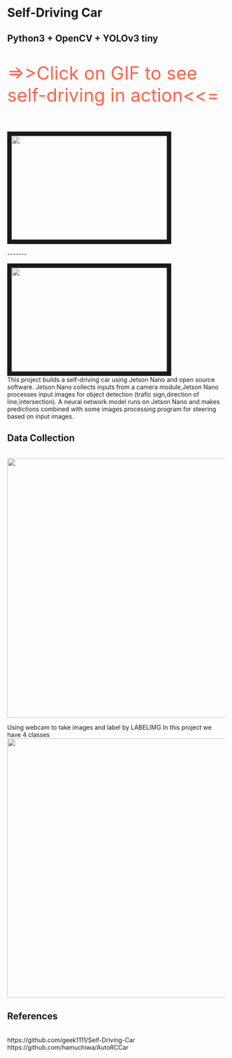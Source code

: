 # Self-Driving Car
## Python3 + OpenCV + YOLOv3 tiny

<p style="color:Tomato;font-size:300%;">=>>Click on GIF to see self-driving in action<<=</p>
</br>
<a href="https://www.youtube.com/watch?v=FiEcJnCTDOk
" target="_blank"><img src="https://lh3.googleusercontent.com/LD60uPEvV2Mmg4_1FQXBIzJxLp920R_FAaj2h96wIzvgLWV5OxH1tu0Z-49bRPef6sfLJ2erDHe9mN5-WFOg0ulfUmQXzfMJ_NFYEm-U6eblj_dWSGlsNwlrSIX_kWn3f46_XqGN0a_bkWdEQ-csLf6ouGoohzJNkdnloWe8ae3AzlQuQp4gXjyYlHlFUzXBwvr4C9GFu0I20FQSFl4qcL2uCpBJWF2G8w6WtHHV8c5A_5nk0AcmPfRiRJhow357ULwhz1EQhkc5lPfS9fb2ia452D5IEdsulNdiyzpfblLEt2m4Ut4h7PeyuVuoN0XC83iVHk0M_Tds_oN9I-ocBLJtgddUH7y-xSZqHz6q_CltLPM4V6DofkbRtPldlbUNRkUhE060vpNdjTTqlkUuONnP5V5urBLnpoyHn_sOFPNs2oz0SNAhpLWMNJrk-4ZeGI_W9raBj4SHXhZhA6xaeoVkY1Dxo5Yc4eNo0xwq5wtVJzdtyMp6GNFT-MFHsT67t8acBEbWP2KUUZgvBAO1Og1Iae4fU-u_VY6gpbIcUSI7-KKCc3zYVtYWcMqHhTM1bHEItJTshRqGEes8379yLkU9a4tgtjLf5tX-MKNJAc-mLdWXF-Jz_VbahW9GEYx31v-fXM_sPUFr2ssNZqvmc9-QGWCBQGg7ESfvLg-OYvZV85PiVuiTTjqxMQQNMv_qxjroleILdftWgh3BZQTMvMH_=w311-h175-no?authuser=0" width="360" height="240" border="10" /></a>
</br>
<p>-------</p>
<a href="https://www.youtube.com/watch?v=FiEcJnCTDOk
" target="_blank"><img src="https://lh3.googleusercontent.com/TYOKntBHSvbR1lsVwdSzKE4ai13_t8TwKHAbUwjIz_nInBVqfOuIOFeb7SvtyUaNH8CNSY7UZpxTd82BTq-LqY0fgVLKYqoGZKONpSF67vAnOjez4177sReNWpDDZmqKVSrJ4CgzmJ6Zy9fCT246BFb0arfwXsSnjiib_QcprMvz6osTJMdBNQ8Mu1FHIZxPFGp7fLkbocKqq35mrmjmqv8mmPvSFkQrHTlURpIqJDhLwPB3k4BSQ_kvfz8cIkEMmO94myNRKfztEBf1zQT_oiKyncdMOvRcaOS-KxbR80yBG9AGHw9s0z-HCXsmU4_JkjK5ia2la6lEB8Phr1-v2V6scuOVnl9BYNo80gDz5j0gw1FL9LSv6Ifk_722hdruV1D4vjOPBd2MEWdkrOOAYwrJIzjVT4kopvZcPGrpYBv7iyU7XN1Rg-4pX6HgIwTzgz6CwlZodevhDIS91H8YIEAUuKV_BNiTgUzsryH0nfOKRsxql2qOPOyd7dc5Epfvpglb51o84klCP5uXCCNgNNA6rOKnOibVlePFZ8DnxbiYN3-uwfWOcPChf5Q93lTh1RnhDi-6EuEEElyfqcihizZHYFdvVcA0uZ0lf1uHo9ygO5xzG5YPXg0P-lgN5R3MZU1w7SHlxE66k7M0-Uw_JZlbdgAqS_16zAb_joPa0GW9n2L-PbtltISHPwt3hyVG_Q-y19naFPomNk2zac27Jfdr=w328-h185-no?authuser=0" width="360" height="240" border="10" /></a>
</br>
This project builds a self-driving car using Jetson Nano and open source software. Jetson Nano collects inputs from a camera module,Jetson Nano processes input images for object detection (trafic sign,direction of line,intersection). A neural network model runs on Jetson Nano and makes predictions combined with some images processing program for steering based on input images. 

## Data Collection
</br>
<img src="https://lh3.googleusercontent.com/HQKPdHileuAmyoBXMzMSXxkVAbKabhZUuwNmzNbTlLPt37aMVaFhSIWJTZv12ju2dkmCr22OuXJrCAgwwkwx5kTdI4nRXggHQqCv3ZN5lBYJYyGyRaLrPT92wZ_jcwMC-PL0hE-KWU1d04Mhl-pEpQLQTztSZVSd3Xm8xGMLdyU44ws3C_h9GY1poi3SQC1aKpZdW4PiwiVLLrF5o12S3jDB66sWR8sAE34n2jJnBaBD2_fpKkRtAtAOhC22X0QiE5ZChg4O-U_dh7mFef83Oz8a9XfXduW4dKerZQN5DlyVDoUVojst1vosl08-l3WGOh9MFkk7N9g-NTs1JI4QFP4zopYxFLe6aQ7E90Spq7qVBWbGWl-kArn_2a0tHtpDPVig1EFzCVSAkfH7CgYOT4WY7Y_71ehSdRP36rdAhyL6hhy9GwjHTtCK2_Bs7iGcKeJweVl1_hVFvGVaqwDWG1g39QFSwV6RvN9bnA0FCC_VdXDP6NLFfU35LLzJkNdJEEEwCFYjWdH-g-8UZMjcHV3e6CbPZxARLZThbziGyIj9zQiz3qxulmyKbvlfHPVUT6J8_uJtoHZRAXJOb0qfAF5eIItdeieSjXiYvKuZbjhQVBRo4CRXJW1QOWYExksd6jPy2ihmP1lE6mjsbAOu311nwq2YkeuWKVPp1pYMc82GOeKrXuIdf4ZdLnjNnEc8EWBuAmK2DdR69XPL60rCtaoE=w1366-h768-no?authuser=0" width="600">

Using webcam to take images and label by LABELIMG
In this project we have 4 classes
</br>
<img src="https://lh3.googleusercontent.com/vPZ6Pup5lxpiUteIdsn6xdZNe4hLBmcFSF5QBhBbgJ2kFWf9eqv_x96LwMjB4lSx6DFXGiDw8aAD5NxiC-VYFA9miS4UsAx1FdDLygFnxZ02heK63pFMO0Vn6PPHa0mLetapMfdmoSDgSvghnb1eZpoV-mrYdkknuXxi4XjAZB7vDk1AYVBUXapcff8AV7xp6vAv7cVZzUfg7-3DQkOUts0i0ZAT_AB8Gc9LHfpTR9wcF8GkiHqGGJ_ZVVM1pbxRxGbitueKRYD8XC9dR6s6VGwZ8ivZuBUd3gBSo7Ef7ZCN64DxO_ICfHTPwxLVy2_U50rgAHK6GOwlbenl70mm-dEr5fyfPOPNxUM83LXQRNHcLZEgr12If12i-Ui1A4Smyi-TQEvfc4qD0sqkCQ1hGXqcZ5_xYsGxtDoETKgYhzMkDyIqtl1Uc608n2nFp2hFtb2_kidYN9Fllc13gE2WiZdMX3vSQT_z8EFGebJVWl0ZNgpWvusj5GyTYg5y1Cby7qiacwWFEmZTjatgPTgctTgN_ksUkVHTiQ8Z8sqNQIdHHZo-E1Z9IpHCrNP0kplvgjG1q1uUVC-YwxBtTQY6_XUh9e2e68nKQ9gYIZC2v9AsfjODfCEKAZnbTjJBI7hU7Jjh_b8UuoLRx7sK5n5o7Pu9T0Tr_mnAY2LV0Czy9rROTIMppOI4Ht6sRSTSoqduvU8qXsBM9ho5M7tIF3vSdWVQ=w472-h247-no?authuser=0" width="600">
</br>
## References
</br>
https://github.com/geek1111/Self-Driving-Car</br>
https://github.com/hamuchiwa/AutoRCCar